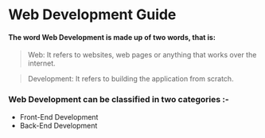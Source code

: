 # Web Development Guide
#### The word Web Development is made up of two words, that is:

> Web: It refers to websites, web pages or anything that works over the internet.

> Development: It refers to building the application from scratch.

### Web Development can be classified in two categories :-
<ul>
  <li>Front-End Development</li>
  <li>Back-End Development</li>
</ul>

